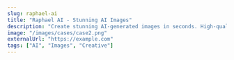 ```yaml
---
slug: raphael-ai
title: "Raphael AI - Stunning AI Images"
description: "Create stunning AI-generated images in seconds. High-quality, fast, and reliable image generation."
image: "/images/cases/case2.png"
externalUrl: "https://example.com"
tags: ["AI", "Images", "Creative"]
---
```


